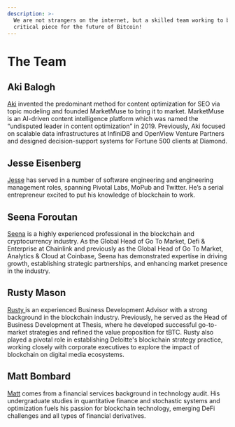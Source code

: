 ```yaml
---
description: >-
  We are not strangers on the internet, but a skilled team working to build a
  critical piece for the future of Bitcoin!
---
```


# The Team

## **Aki Balogh**

[Aki](https://www.linkedin.com/in/akibalogh/) invented the predominant method for content optimization for SEO via topic modeling and founded MarketMuse to bring it to market. MarketMuse is an AI-driven content intelligence platform which was named the “undisputed leader in content optimization” in 2019. Previously, Aki focused on scalable data infrastructures at InfiniDB and OpenView Venture Partners and designed decision-support systems for Fortune 500 clients at Diamond.

## **Jesse Eisenberg**

[Jesse](https://www.linkedin.com/in/jesses16/) has served in a number of software engineering and engineering management roles, spanning Pivotal Labs, MoPub and Twitter. He’s a serial entrepreneur excited to put his knowledge of blockchain to work.

## Seena Foroutan

[Seena](https://www.linkedin.com/in/seenaforoutan/) is a highly experienced professional in the blockchain and cryptocurrency industry. As the Global Head of Go To Market, Defi & Enterprise at Chainlink and previously as the Global Head of Go To Market, Analytics & Cloud at Coinbase, Seena has demonstrated expertise in driving growth, establishing strategic partnerships, and enhancing market presence in the industry.

## Rusty Mason

[Rusty ](https://www.linkedin.com/in/rustymason/)is an experienced Business Development Advisor with a strong background in the blockchain industry. Previously, he served as the Head of Business Development at Thesis, where he developed successful go-to-market strategies and refined the value proposition for tBTC. Rusty also played a pivotal role in establishing Deloitte's blockchain strategy practice, working closely with corporate executives to explore the impact of blockchain on digital media ecosystems.

## Matt Bombard

[Matt](https://www.linkedin.com/in/matthewbombard/) comes from a financial services background in technology audit. His undergraduate studies in quantitative finance and stochastic systems and optimization fuels his passion for blockchain technology, emerging DeFi challenges and all types of financial derivatives.

